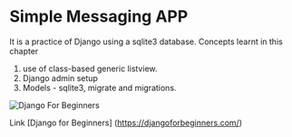 # Simple Messaging APP

It is a practice of Django using a sqlite3 database.
Concepts learnt in this chapter
1. use of class-based generic listview.
1. Django admin setup
1. Models - sqlite3, migrate and migrations.

![Django For Beginners](https://d33wubrfki0l68.cloudfront.net/c1553054966db2efa6c5068f40c002c6fb88ac83/17a52/assets/images/dfb_cover_30.jpg)

Link [Django for Beginners] (https://djangoforbeginners.com/)